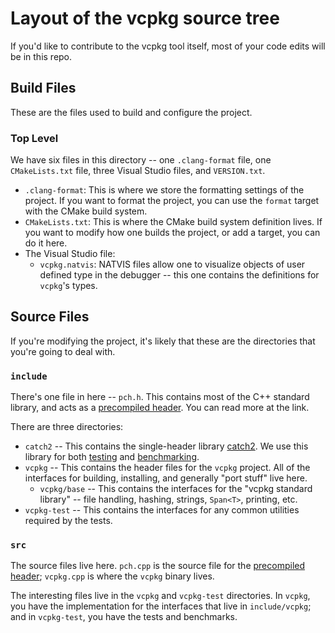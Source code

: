 # Layout of the vcpkg source tree

If you'd like to contribute to the vcpkg tool itself, most of your code edits will be in this repo.

## Build Files

These are the files used to build and configure the project.

### Top Level

We have six files in this directory -- one `.clang-format` file, one
`CMakeLists.txt` file, three Visual Studio files, and `VERSION.txt`.

  - `.clang-format`: This is where we store the formatting settings of the
    project. If you want to format the project, you can use the `format` target
    with the CMake build system.
  - `CMakeLists.txt`: This is where the CMake build system definition lives. If
    you want to modify how one builds the project, or add a target, you can do
    it here.
  - The Visual Studio file:
    - `vcpkg.natvis`: NATVIS files allow one to visualize objects of user
      defined type in the debugger -- this one contains the definitions for
      `vcpkg`'s types.

## Source Files

If you're modifying the project, it's likely that these are the directories that
you're going to deal with.

### `include`

There's one file in here -- `pch.h`. This contains most of the C++ standard
library, and acts as a [precompiled header]. You can read more at the link.

There are three directories:

  - `catch2` -- This contains the single-header library [catch2]. We use this
    library for both [testing] and [benchmarking].
  - `vcpkg` -- This contains the header files for the `vcpkg` project. All of
    the interfaces for building, installing, and generally "port stuff" live
    here.
    - `vcpkg/base` -- This contains the interfaces for the
      "vcpkg standard library" -- file handling, hashing, strings,
      `Span<T>`, printing, etc.
  - `vcpkg-test` -- This contains the interfaces for any common utilities
    required by the tests.

### `src`

The source files live here. `pch.cpp` is the source file for the
[precompiled header]; `vcpkg.cpp` is where the `vcpkg` binary lives.

The interesting files live in the `vcpkg` and `vcpkg-test` directories. In
`vcpkg`, you have the implementation for the interfaces that live in
`include/vcpkg`; and in `vcpkg-test`, you have the tests and benchmarks.

[precompiled header]: https://en.wikipedia.org/wiki/Precompiled_header
[catch2]: https://github.com/catchorg/Catch2
[testing]: ./testing.md
[benchmarking]: ./benchmarking.md
